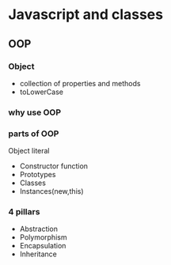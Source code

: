 # Javascript and classes

## OOP

### Object 
* collection of properties and methods 
* toLowerCase

### why use OOP

### parts of OOP
 Object literal 
* Constructor function
* Prototypes
* Classes
* Instances(new,this)

### 4 pillars
* Abstraction
* Polymorphism
* Encapsulation
* Inheritance